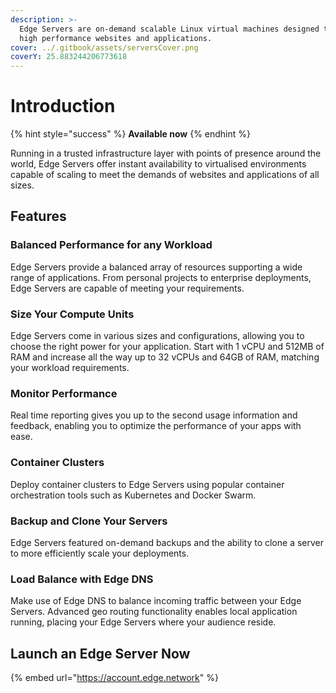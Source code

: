 ```yaml
---
description: >-
  Edge Servers are on-demand scalable Linux virtual machines designed to enable
  high performance websites and applications.
cover: ../.gitbook/assets/serversCover.png
coverY: 25.883244206773618
---
```


# Introduction

{% hint style="success" %}
**Available now**
{% endhint %}

Running in a trusted infrastructure layer with points of presence around the world, Edge Servers offer instant availability to virtualised environments capable of scaling to meet the demands of websites and applications of all sizes.

## Features

### Balanced Performance for any Workload

Edge Servers provide a balanced array of resources supporting a wide range of applications. From personal projects to enterprise deployments, Edge Servers are capable of meeting your requirements.

### Size Your Compute Units

Edge Servers come in various sizes and configurations, allowing you to choose the right power for your application. Start with 1 vCPU and 512MB of RAM and increase all the way up to 32 vCPUs and 64GB of RAM, matching your workload requirements.

### Monitor Performance

Real time reporting gives you up to the second usage information and feedback, enabling you to optimize the performance of your apps with ease.

### Container Clusters

Deploy container clusters to Edge Servers using popular container orchestration tools such as Kubernetes and Docker Swarm.

### Backup and Clone Your Servers

Edge Servers featured on-demand backups and the ability to clone a server to more efficiently scale your deployments.

### Load Balance with Edge DNS

Make use of Edge DNS to balance incoming traffic between your Edge Servers. Advanced geo routing functionality enables local application running, placing your Edge Servers where your audience reside.

## Launch an Edge Server Now

{% embed url="https://account.edge.network" %}
